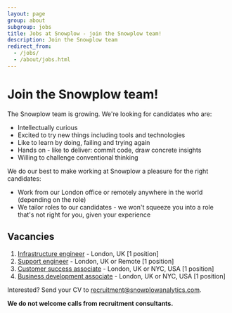 ```yaml
---
layout: page
group: about
subgroup: jobs
title: Jobs at Snowplow - join the Snowplow team!
description: Join the Snowplow team
redirect_from:
  - /jobs/
  - /about/jobs.html
---
```


# Join the Snowplow team!

The Snowplow team is growing. We're looking for candidates who are:

* Intellectually curious
* Excited to try new things including tools and technologies  
* Like to learn by doing, failing and trying again
* Hands on - like to deliver: commit code, draw concrete insights
* Willing to challenge conventional thinking

We do our best to make working at Snowplow a pleasure for the right candidates:

* Work from our London office or remotely anywhere in the world (depending on the role)
* We tailor roles to our candidates - we won't squeeze you into a role that's not right for you, given your experience

## Vacancies

1. [Infrastructure engineer][infrastructure-engineer] - London, UK [1 position]
1. [Support engineer][support-engineer] - London, UK or Remote [1 position]
3. [Customer success associate][customer-success-associate] - London, UK or NYC, USA [1 position]
4. [Business development associate][business-development-associate] - London, UK or NYC, USA [1 position]

Interested? Send your CV to recruitment@snowplowanalytics.com.

<strong>We do not welcome calls from recruitment consultants.</strong>

[business-development-associate]: /about/jobs/business-development-associate/
[customer-success-associate]: /about/jobs/customer-success-associate/
[infrastructure-engineer]: /about/jobs/infrastructure-engineer/
[support-engineer]: /about/jobs/support-engineer/
